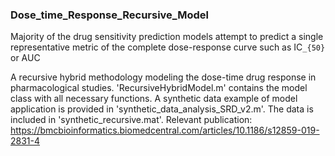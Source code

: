 ### Dose_time_Response_Recursive_Model  
Majority of the drug sensitivity prediction models attempt to predict a single representative metric of the complete dose-response curve such as IC`_{50}` or AUC 

A recursive hybrid methodology modeling the dose-time drug response in pharmacological studies. 
'RecursiveHybridModel.m' contains the model class with all necessary functions. A synthetic data example of model application is provided in 'synthetic_data_analysis_SRD_v2.m'. The data is included in 'synthetic_recursive.mat'. Relevant publication: https://bmcbioinformatics.biomedcentral.com/articles/10.1186/s12859-019-2831-4
